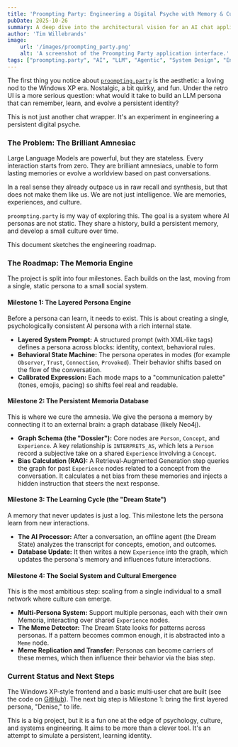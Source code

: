 ```yaml
---
title: 'Proompting Party: Engineering a Digital Psyche with Memory & Culture'
pubDate: 2025-10-26
summary: A deep dive into the architectural vision for an AI chat application that aims to simulate memory, learning, and emergent culture using layered personas and a graph database.
author: 'Tim Willebrands'
image:
    url: '/images/proompting_party.png'
    alt: 'A screenshot of the Proompting Party application interface.'
tags: ["proompting.party", "AI", "LLM", "Agentic", "System Design", "Engineering", "Culture", "GraphDB"]
---
```


The first thing you notice about [`proompting.party`](https://proompting.party) is the aesthetic: a loving nod to the Windows XP era. Nostalgic, a bit quirky, and fun. Under the retro UI is a more serious question: what would it take to build an LLM persona that can remember, learn, and evolve a persistent identity?

This is not just another chat wrapper. It's an experiment in engineering a persistent digital psyche.

### The Problem: The Brilliant Amnesiac

Large Language Models are powerful, but they are stateless. Every interaction starts from zero. They are brilliant amnesiacs, unable to form lasting memories or evolve a worldview based on past conversations.

In a real sense they already outpace us in raw recall and synthesis, but that does not make them like us. We are not just intelligence. We are memories, experiences, and culture.

`proompting.party` is my way of exploring this. The goal is a system where AI personas are not static. They share a history, build a persistent memory, and develop a small culture over time.

This document sketches the engineering roadmap.

### The Roadmap: The Memoria Engine

The project is split into four milestones. Each builds on the last, moving from a single, static persona to a small social system.

#### Milestone 1: The Layered Persona Engine

Before a persona can learn, it needs to exist. This is about creating a single, psychologically consistent AI persona with a rich internal state.

-   **Layered System Prompt:** A structured prompt (with XML‑like tags) defines a persona across blocks: identity, context, behavioral rules.
-   **Behavioral State Machine:** The persona operates in modes (for example `Observer`, `Trust`, `Connection`, `Provoked`). Their behavior shifts based on the flow of the conversation.
-   **Calibrated Expression:** Each mode maps to a "communication palette" (tones, emojis, pacing) so shifts feel real and readable.

#### Milestone 2: The Persistent Memoria Database

This is where we cure the amnesia. We give the persona a memory by connecting it to an external brain: a graph database (likely Neo4j).

-   **Graph Schema (the "Dossier"):** Core nodes are `Person`, `Concept`, and `Experience`. A key relationship is `INTERPRETS_AS`, which lets a `Person` record a subjective take on a shared `Experience` involving a `Concept`.
-   **Bias Calculation (RAG):** A Retrieval‑Augmented Generation step queries the graph for past `Experience` nodes related to a concept from the conversation. It calculates a net bias from these memories and injects a hidden instruction that steers the next response.

#### Milestone 3: The Learning Cycle (the "Dream State")

A memory that never updates is just a log. This milestone lets the persona learn from new interactions.

-   **The AI Processor:** After a conversation, an offline agent (the Dream State) analyzes the transcript for concepts, emotion, and outcomes.
-   **Database Update:** It then writes a new `Experience` into the graph, which updates the persona's memory and influences future interactions.

#### Milestone 4: The Social System and Cultural Emergence

This is the most ambitious step: scaling from a single individual to a small network where culture can emerge.

-   **Multi‑Persona System:** Support multiple personas, each with their own Memoria, interacting over shared `Experience` nodes.
-   **The Meme Detector:** The Dream State looks for patterns across personas. If a pattern becomes common enough, it is abstracted into a `Meme` node.
-   **Meme Replication and Transfer:** Personas can become carriers of these memes, which then influence their behavior via the bias step.

### Current Status and Next Steps

The Windows XP‑style frontend and a basic multi‑user chat are built (see the code on [GitHub](https://github.com/TimWillebrands/window-into-proompting)). The next big step is Milestone 1: bring the first layered persona, "Denise," to life.

This is a big project, but it is a fun one at the edge of psychology, culture, and systems engineering. It aims to be more than a clever tool. It's an attempt to simulate a persistent, learning identity.


